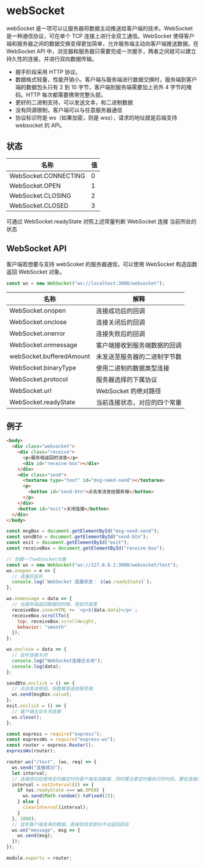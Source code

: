 # webSocket

webSocket 是一项可以让服务器将数据主动推送给客户端的技术。WebSocket 是一种通信协议，可在单个 TCP 连接上进行全双工通信。WebSocket 使得客户端和服务器之间的数据交换变得更加简单，允许服务端主动向客户端推送数据。在 WebSocket API 中，浏览器和服务器只需要完成一次握手，两者之间就可以建立持久性的连接，并进行双向数据传输。

- 握手阶段采用 HTTP 协议。
- 数据格式轻量，性能开销小。客户端与服务端进行数据交换时，服务端到客户端的数据包头只有 2 到 10 字节，客户端到服务端需要加上另外 4 字节的掩码。HTTP 每次都需要携带完整头部。
- 更好的二进制支持，可以发送文本，和二进制数据
- 没有同源限制，客户端可以与任意服务器通信
- 协议标识符是 ws（如果加密，则是 wss），请求的地址就是后端支持 websocket 的 API。

## 状态

| 名称                 | 值  |
| -------------------- | --- |
| WebSocket.CONNECTING | 0   |
| WebSocket.OPEN       | 1   |
| WebSocket.CLOSING    | 2   |
| WebSocket.CLOSED     | 3   |

可通过 WebSocket.readyState 对照上述常量判断 WebSocket 连接 当前所处的状态

## WebSocket API

客户端若想要与支持 webScoket 的服务器通信，可以使用 WebSocket 构造函数返回 WebSocket 对象。

```js
const ws = new WebSocket("ws://localhost:3000/websocket");
```

| 名称                     | 解释                         |
| ------------------------ | ---------------------------- |
| WebSocket.onopen         | 连接成功后的回调             |
| WebSocket.onclose        | 连接关闭后的回调             |
| WebSocket.onerror        | 连接失败后的回调             |
| WebSocket.onmessage      | 客户端接收到服务端数据的回调 |
| webSocket.bufferedAmount | 未发送至服务器的二进制字节数 |
| WebSocket.binaryType     | 使用二进制的数据类型连接     |
| WebSocket.protocol       | 服务器选择的下属协议         |
| WebSocket.url            | WebSocket 的绝对路径         |
| WebSocket.readyState     | 当前连接状态，对应的四个常量 |

## 例子

```html
<body>
  <div class="websocket">
    <div class="receive">
      <p>服务端返回的消息</p>
      <div id="receive-box"></div>
    </div>
    <div class="send">
      <textarea type="text" id="msg-need-send"></textarea>
      <p>
        <button id="send-btn">点击发消息给服务端</button>
      </p>
    </div>
    <button id="exit">关闭连接</button>
  </div>
</body>
```

```js
const msgBox = document.getElementById("msg-need-send");
const sendBtn = document.getElementById("send-btn");
const exit = document.getElementById("exit");
const receiveBox = document.getElementById("receive-box");

// 创建一个webSocket对象
const ws = new WebSocket("ws://127.0.0.1:3000/websocket/test");
ws.onopen = e => {
  // 连接后监听
  console.log(`WebSocket 连接状态： ${ws.readyState}`);
};

ws.onmessage = data => {
  // 当服务端返回数据的时候，放到页面里
  receiveBox.innerHTML += `<p>${data.data}</p>`;
  receiveBox.scrollTo({
    top: receiveBox.scrollHeight,
    behavior: "smooth"
  });
};

ws.onclose = data => {
  // 监听连接关闭
  console.log("WebSocket连接已关闭");
  console.log(data);
};

sendBtn.onclick = () => {
  // 点击发送按钮。将数据发送给服务端
  ws.send(msgBox.value);
};
exit.onclick = () => {
  // 客户端主动关闭连接
  ws.close();
};
```

```js
const express = require("express");
const expressWs = require("express-ws");
const router = express.Router();
expressWs(router);

router.ws("/test", (ws, req) => {
  ws.send("连接成功");
  let interval;
  // 连接成功后使用定时器定时向客户端发送数据，同时要注意定时器执行的时机，要在连接开启状态下才可以发送数据
  interval = setInterval(() => {
    if (ws.readyState === ws.OPEN) {
      ws.send(Math.random().toFixed(2));
    } else {
      clearInterval(interval);
    }
  }, 1000);
  // 监听客户端发来的数据，直接将信息原封不动返回回去
  ws.on("message", msg => {
    ws.send(msg);
  });
});

module.exports = router;
```
